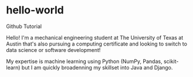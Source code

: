 # hello-world
Github Tutorial

Hello! I'm a mechanical engineering student at The University of Texas at Austin that's
also pursuing a computing certificate and looking to switch to data science or software development!

My expertise is machine learning using Python (NumPy, Pandas, scikit-learn)
but I am quickly broadenning my skillset into Java and Django.
